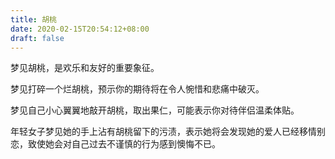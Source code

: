 ```yaml
---
title: 胡桃
date: 2020-02-15T20:54:12+08:00
draft: false
---
```


梦见胡桃，是欢乐和友好的重要象征。

梦见打碎一个烂胡桃，预示你的期待将在令人惋惜和悲痛中破灭。

梦见自己小心翼翼地敲开胡桃，取出果仁，可能表示你对待伴侣温柔体贴。

年轻女子梦见她的手上沾有胡桃留下的污渍，表示她将会发现她的爱人已经移情别恋，致使她会对自己过去不谨慎的行为感到懊悔不已。

